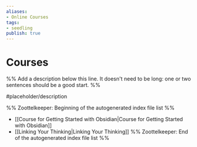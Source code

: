 ```yaml
---
aliases: 
- Online Courses
tags:
- seedling
publish: true
---
```


#  Courses

%% Add a description below this line. It doesn't need to be long: one or two sentences should be a good start. %%

#placeholder/description 

%% Zoottelkeeper: Beginning of the autogenerated index file list  %%
-  [[Course for Getting Started with Obsidian|Course for Getting Started with Obsidian]]
-  [[Linking Your Thinking|Linking Your Thinking]]
%% Zoottelkeeper: End of the autogenerated index file list  %%
